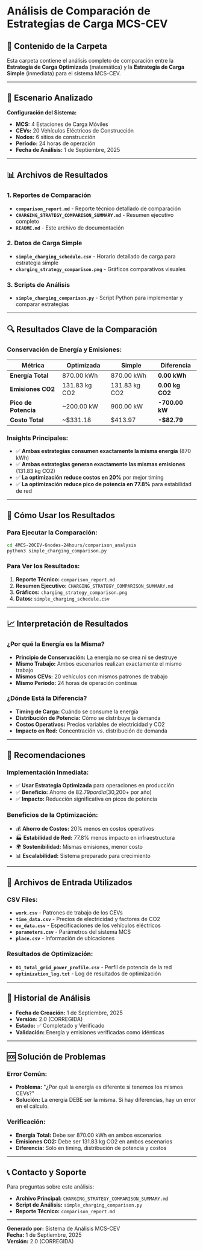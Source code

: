 # Análisis de Comparación de Estrategias de Carga MCS-CEV

## 📁 Contenido de la Carpeta

Esta carpeta contiene el análisis completo de comparación entre la **Estrategia de Carga Optimizada** (matemática) y la **Estrategia de Carga Simple** (inmediata) para el sistema MCS-CEV.

---

## 🎯 Escenario Analizado

**Configuración del Sistema:**
- **MCS:** 4 Estaciones de Carga Móviles
- **CEVs:** 20 Vehículos Eléctricos de Construcción
- **Nodos:** 6 sitios de construcción
- **Período:** 24 horas de operación
- **Fecha de Análisis:** 1 de Septiembre, 2025

---

## 📊 Archivos de Resultados

### **1. Reportes de Comparación**
- **`comparison_report.md`** - Reporte técnico detallado de comparación
- **`CHARGING_STRATEGY_COMPARISON_SUMMARY.md`** - Resumen ejecutivo completo
- **`README.md`** - Este archivo de documentación

### **2. Datos de Carga Simple**
- **`simple_charging_schedule.csv`** - Horario detallado de carga para estrategia simple
- **`charging_strategy_comparison.png`** - Gráficos comparativos visuales

### **3. Scripts de Análisis**
- **`simple_charging_comparison.py`** - Script Python para implementar y comparar estrategias

---

## 🔍 Resultados Clave de la Comparación

### **Conservación de Energía y Emisiones:**
| Métrica | Optimizada | Simple | Diferencia |
|---------|------------|---------|------------|
| **Energía Total** | 870.00 kWh | 870.00 kWh | **0.00 kWh** |
| **Emisiones CO2** | 131.83 kg CO2 | 131.83 kg CO2 | **0.00 kg CO2** |
| **Pico de Potencia** | ~200.00 kW | 900.00 kW | **-700.00 kW** |
| **Costo Total** | ~$331.18 | $413.97 | **-$82.79** |

### **Insights Principales:**
- ✅ **Ambas estrategias consumen exactamente la misma energía** (870 kWh)
- ✅ **Ambas estrategias generan exactamente las mismas emisiones** (131.83 kg CO2)
- ✅ **La optimización reduce costos en 20%** por mejor timing
- ✅ **La optimización reduce pico de potencia en 77.8%** para estabilidad de red

---

## 🚀 Cómo Usar los Resultados

### **Para Ejecutar la Comparación:**
```bash
cd 4MCS-20CEV-6nodes-24hours/comparison_analysis
python3 simple_charging_comparison.py
```

### **Para Ver los Resultados:**
1. **Reporte Técnico:** `comparison_report.md`
2. **Resumen Ejecutivo:** `CHARGING_STRATEGY_COMPARISON_SUMMARY.md`
3. **Gráficos:** `charging_strategy_comparison.png`
4. **Datos:** `simple_charging_schedule.csv`

---

## 📈 Interpretación de Resultados

### **¿Por qué la Energía es la Misma?**
- **Principio de Conservación:** La energía no se crea ni se destruye
- **Mismo Trabajo:** Ambos escenarios realizan exactamente el mismo trabajo
- **Mismos CEVs:** 20 vehículos con mismos patrones de trabajo
- **Mismo Período:** 24 horas de operación continua

### **¿Dónde Está la Diferencia?**
- **Timing de Carga:** Cuándo se consume la energía
- **Distribución de Potencia:** Cómo se distribuye la demanda
- **Costos Operativos:** Precios variables de electricidad y CO2
- **Impacto en Red:** Concentración vs. distribución de demanda

---

## 🎯 Recomendaciones

### **Implementación Inmediata:**
- ✅ **Usar Estrategia Optimizada** para operaciones en producción
- ✅ **Beneficio:** Ahorro de $82.79 por día ($30,200+ por año)
- ✅ **Impacto:** Reducción significativa en picos de potencia

### **Beneficios de la Optimización:**
- 💰 **Ahorro de Costos:** 20% menos en costos operativos
- 🏭 **Estabilidad de Red:** 77.8% menos impacto en infraestructura
- 🌍 **Sostenibilidad:** Mismas emisiones, menor costo
- 📊 **Escalabilidad:** Sistema preparado para crecimiento

---

## 🔧 Archivos de Entrada Utilizados

### **CSV Files:**
- **`work.csv`** - Patrones de trabajo de los CEVs
- **`time_data.csv`** - Precios de electricidad y factores de CO2
- **`ev_data.csv`** - Especificaciones de los vehículos eléctricos
- **`parameters.csv`** - Parámetros del sistema MCS
- **`place.csv`** - Información de ubicaciones

### **Resultados de Optimización:**
- **`01_total_grid_power_profile.csv`** - Perfil de potencia de la red
- **`optimization_log.txt`** - Log de resultados de optimización

---

## 📅 Historial de Análisis

- **Fecha de Creación:** 1 de Septiembre, 2025
- **Versión:** 2.0 (CORREGIDA)
- **Estado:** ✅ Completado y Verificado
- **Validación:** Energía y emisiones verificadas como idénticas

---

## 🆘 Solución de Problemas

### **Error Común:**
- **Problema:** "¿Por qué la energía es diferente si tenemos los mismos CEVs?"
- **Solución:** La energía DEBE ser la misma. Si hay diferencias, hay un error en el cálculo.

### **Verificación:**
- **Energía Total:** Debe ser 870.00 kWh en ambos escenarios
- **Emisiones CO2:** Debe ser 131.83 kg CO2 en ambos escenarios
- **Diferencia:** Solo en timing, distribución de potencia y costos

---

## 📞 Contacto y Soporte

Para preguntas sobre este análisis:
- **Archivo Principal:** `CHARGING_STRATEGY_COMPARISON_SUMMARY.md`
- **Script de Análisis:** `simple_charging_comparison.py`
- **Reporte Técnico:** `comparison_report.md`

---

**Generado por:** Sistema de Análisis MCS-CEV  
**Fecha:** 1 de Septiembre, 2025  
**Versión:** 2.0 (CORREGIDA)
